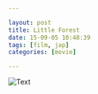 ```yaml
---

layout: post
title: Little Forest
date: 15-09-05 10:48:39
tags: [film, jap]
categories: [movie]

---
```


![Text]({{site.url}}/assets/blog_img/2015-09-05-little-forest/Little.Forest.Winter.Spring.2015.720p.BluRay.x264-WiKi.mkv_20150905_104643.859.jpg) 